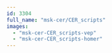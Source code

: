 ```yaml
---
id: 3304
full_name: "msk-cer/CER_scripts"
images: 
  - "msk-cer-CER_scripts-vep"
  - "msk-cer-CER_scripts-homer"
---
```

